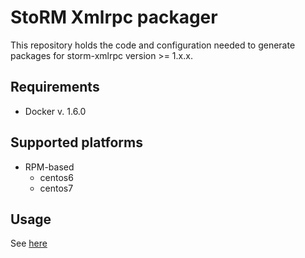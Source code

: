 # StoRM Xmlrpc packager

This repository holds the code and configuration needed
to generate packages for storm-xmlrpc version >=  1.x.x.

## Requirements
- Docker v. 1.6.0

## Supported platforms

- RPM-based
	- centos6
	- centos7

## Usage 

See [here](rpm/README.md)
